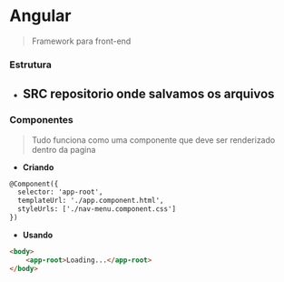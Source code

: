 # **Angular**
> Framework para front-end

### **Estrutura**
- **SRC** repositorio onde salvamos os arquivos
    - 

### **Componentes**
> Tudo funciona como uma componente que deve ser renderizado dentro da pagina

- **Criando**
``` html
@Component({
  selector: 'app-root',
  templateUrl: './app.component.html',
  styleUrls: ['./nav-menu.component.css']
})
```

- **Usando**
``` html
<body>
    <app-root>Loading...</app-root>
</body>
``` 
